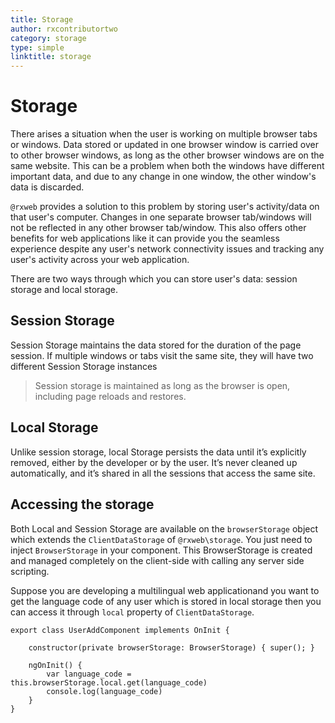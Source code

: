 ```yaml
---
title: Storage
author: rxcontributortwo
category: storage
type: simple
linktitle: storage
---
```


# Storage

There arises a situation when the user is working on multiple browser tabs or windows. Data stored or updated in one browser window is carried over to other browser windows, as long as the other browser windows are on the same website. This can be a problem when both the windows have different important data, and due to any change in one window, the other window's data is discarded. 

`@rxweb` provides a solution to this problem by storing user's activity/data on that user's computer. Changes in one separate browser tab/windows will not be reflected in any other browser tab/window. This also offers other benefits for web applications like it can provide you the seamless experience despite any user's network connectivity issues and tracking any user's activity across your web application.

There are two ways through which you can store user's data: session storage and local storage. 

## Session Storage

Session Storage maintains the data stored for the duration of the page session. If multiple windows or tabs visit the same site, they will have two different Session Storage instances 

> Session storage is maintained as long as the browser is open, including page reloads and restores.

## Local Storage

Unlike session storage, local Storage persists the data until it’s explicitly removed, either by the developer or by the user. It’s never cleaned up automatically, and it’s shared in all the sessions that access the same site.

## Accessing the storage

Both Local and Session Storage are available on the `browserStorage` object which extends the `ClientDataStorage` of  `@rxweb\storage`. You just need to inject `BrowserStorage`  in your component. This BrowserStorage is created and managed completely on the client-side with calling any server side scripting. 

Suppose you are developing a multilingual web applicationand you want to get the language code of any user which is stored in local storage then you can access it through `local` property of `ClientDataStorage`. 

```
export class UserAddComponent implements OnInit {

    constructor(private browserStorage: BrowserStorage) { super(); }

    ngOnInit() {
        var language_code = this.browserStorage.local.get(language_code)
        console.log(language_code)
    }
}
```